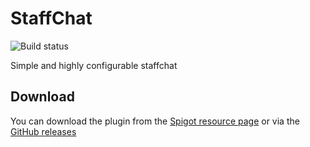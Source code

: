 # StaffChat
![Build status](https://api.travis-ci.org/oskar3123/StaffChat.svg?branch=master "Build status")

Simple and highly configurable staffchat

## Download
You can download the plugin from the [Spigot resource page](https://www.spigotmc.org/resources/37804/) or via the [GitHub releases](https://github.com/oskar3123/StaffChat/releases)
